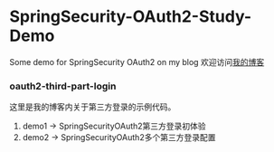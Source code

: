 # SpringSecurity-OAuth2-Study-Demo
Some demo for SpringSecurity OAuth2 on my blog
欢迎访问[我的博客](https://blog.csdn.net/chisuisi5702/category_12362867.html)

### oauth2-third-part-login
这里是我的博客内关于第三方登录的示例代码。

1. demo1 -> SpringSecurityOAuth2第三方登录初体验
2. demo2 -> SpringSecurityOAuth2多个第三方登录配置
